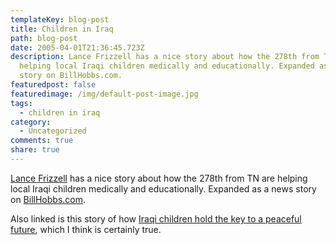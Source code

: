 ```yaml
---
templateKey: blog-post
title: Children in Iraq
path: blog-post
date: 2005-04-01T21:36:45.723Z
description: Lance Frizzell has a nice story about how the 278th from TN are
  helping local Iraqi children medically and educationally. Expanded as a news
  story on BillHobbs.com.
featuredpost: false
featuredimage: /img/default-post-image.jpg
tags:
  - children in iraq
category:
  - Uncategorized
comments: true
share: true
---
```

<!--StartFragment-->

[Lance Frizzell](http://iraq.billhobbs.com/) has a nice story about how the 278th from TN are helping local Iraqi children medically and educationally. Expanded as a news story on [BillHobbs.com](http://billhobbs.com/hobbsonline/005761.html).

Also linked is this story of how [Iraqi children hold the key to a peaceful future](http://www.estripes.com/article.asp?section=104&article=27186&archive=true), which I think is certainly true.

<!--EndFragment-->